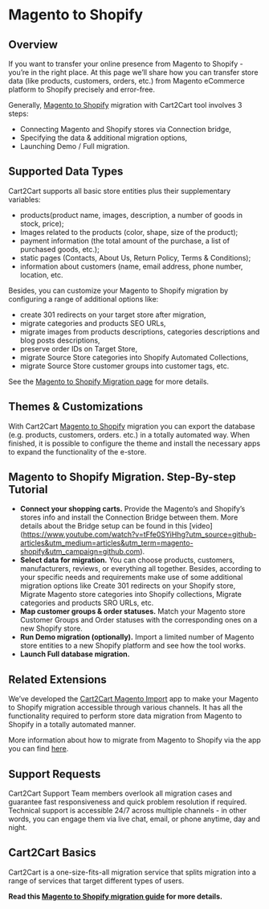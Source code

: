 # Magento to Shopify

## Overview
If you want to transfer your online presence from Magento to Shopify - you’re in the right place. At this page we’ll share how you can transfer store data (like products, customers, orders, etc.) from Magento eCommerce platform to Shopify precisely and error-free.

Generally, [Magento to Shopify](https://www.shopping-cart-migration.com/shopping-cart-migration-options/1066-magento-to-shopify-migration?utm_source=github-articles&utm_medium=articles&utm_term=magento-shopify&utm_campaign=github.com) migration with Cart2Cart tool involves 3 steps:

* Connecting Magento and Shopify stores via Connection bridge,
* Specifying the data & additional migration options,
* Launching Demo / Full migration.

## Supported Data Types
Cart2Cart supports all basic store entities plus their supplementary variables:

* products(product name, images, description, a number of goods in stock, price);
* Images related to the products (color, shape, size of the product);
* payment information (the total amount of the purchase, a list of purchased goods, etc.);
* static pages (Contacts, About Us, Return Policy, Terms & Conditions);
* information about customers (name, email address, phone number, location, etc.

Besides, you can customize your Magento to Shopify migration by configuring a range of additional options like:

* create 301 redirects on your target store after migration,
* migrate categories and products SEO URLs,
* migrate images from products descriptions, categories descriptions and blog posts descriptions,
* preserve order IDs on Target Store,
* migrate Source Store categories into Shopify Automated Collections,
* migrate Source Store customer groups into customer tags, etc.

See the [Magento to Shopify Migration page](https://www.shopping-cart-migration.com/shopping-cart-migration-options/1066-magento-to-shopify-migration?utm_source=github-articles&utm_medium=articles&utm_term=magento-shopify&utm_campaign=github.com) for more details.

## Themes & Customizations
With Cart2Cart  [Magento to Shopify](https://www.shopping-cart-migration.com/shopping-cart-migration-options/1066-magento-to-shopify-migration?utm_source=github-articles&utm_medium=articles&utm_term=magento-shopify&utm_campaign=github.com) migration you сan export the database (e.g. products, customers, orders. etc.) in a totally automated way. When finished, it is possible to configure the theme and install the necessary apps to expand the functionality of the e-store.

## Magento to Shopify Migration. Step-By-step Tutorial
* **Connect your shopping carts.** Provide the Magento’s and Shopify’s stores info and install the Connection Bridge between them. More details about the Bridge setup can be found in this [video] (https://www.youtube.com/watch?v=tFfe0SYiHhg?utm_source=github-articles&utm_medium=articles&utm_term=magento-shopify&utm_campaign=github.com). 
* **Select data for migration.** You can choose products, customers, manufacturers, reviews, or everything all together. Besides, according to your specific needs and requirements make use of some additional migration options like Create 301 redirects on your Shopify store, Migrate Magento store categories into Shopify collections, Migrate categories and products SRO URLs, etc.
* **Map customer groups & order statuses.** Match your Magento store Customer Groups and Order statuses with the corresponding ones on a new Shopify store.
* **Run Demo migration (optionally).** Import a limited number of Magento store entities to a new Shopify platform and see how the tool works.
* **Launch Full database migration.** 

## Related Extensions
We’ve developed the [Cart2Cart Magento Import](https://apps.shopify.com/cart2cart-magento-importer?utm_source=github-articles&utm_medium=articles&utm_term=magento-shopify&utm_campaign=github.com) app to make your Magento to Shopify migration accessible through various channels. It has all the functionality required to perform store data migration from Magento to Shopify in a totally automated manner.

More information about how to migrate from Magento to Shopify via the app you can find [here](https://www.shopping-cart-migration.com/faq/faq/how-to-migrate-to-shopify-via-the-module?utm_source=github-articles&utm_medium=articles&utm_term=magento-shopify&utm_campaign=github.com).

## Support Requests
Cart2Cart Support Team members overlook all migration cases and guarantee fast responsiveness and quick problem resolution if required. Technical support is accessible 24/7 across multiple channels - in other words, you can engage them via live chat, email, or phone anytime, day and night.

## Cart2Cart Basics
Cart2Cart is a one-size-fits-all migration service that splits migration into a range of services that target different types of users.

**Read this [Magento to Shopify migration guide](https://www.shopping-cart-migration.com/migration-guides/an-exhaustive-step-by-step-guide-from-magento-to-shopify-migration?utm_source=github-articles&utm_medium=articles&utm_term=magento-shopify&utm_campaign=github.com) for more details.**

